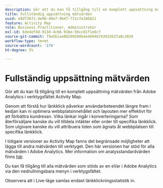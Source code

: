 ```yaml
---
description: Gör att du kan få tillgång till en komplett uppsättning mätvärden från Adobe Analytics i verktygsfältet Activity Map.
title: Fullständig uppsättning mätvärden
uuid: e8d73671-4e96-49e7-9b47-711cfe186821
feature: Activity Map
role: Business Practitioner, Administrator
exl-id: 6de4ef4d-913d-4c66-916e-56cc81f1e6c7
source-git-commit: f9a5b1ae08209260b4e4694b743932627a0c2019
workflow-type: tm+mt
source-wordcount: '174'
ht-degree: 5%

---
```


# Fullständig uppsättning mätvärden

Gör att du kan få tillgång till en komplett uppsättning mätvärden från Adobe Analytics i verktygsfältet Activity Map.

Genom att förstå hur länkklick påverkar användarbeteendet längre fram i kedjan kan ni optimera webbplatsinnehållet och layouten mer effektivt för att förbättra kundresan. Vilka länkar ingår i konverteringarna? Som återförsäljare kanske du vill tilldela intäkter eller order till specifika länkklick. Som utgivare kanske du vill attribuera tiden som ägnats åt webbplatsen till specifika länkklick.

I tidigare versioner av Activity Map fanns det begränsade möjligheter att lägga till andra mätvärden till verktyget. Den här versionen har stöd för alla mätvärden i Adobe Analytics. Mer information om analysstandardvärden finns [här](/help/components/metrics/overview.md).

Du kan få tillgång till alla mätvärden som stöds av en eVar i Adobe Analytics via den nedrullningsbara menyn i verktygsfältet.

Observera att i Live-läge samlas endast länkklickningsstatistik in.

